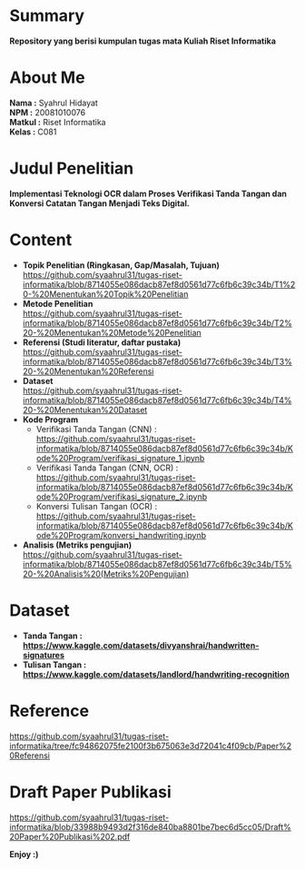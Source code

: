 # Summary
**Repository yang berisi kumpulan tugas mata Kuliah Riset Informatika**

# About Me
**Nama        :** Syahrul Hidayat <br>
**NPM        :** 20081010076 <br>
**Matkul      :** Riset Informatika <br>
**Kelas      :** C081

# Judul Penelitian
**Implementasi Teknologi OCR dalam Proses Verifikasi Tanda Tangan dan Konversi Catatan Tangan Menjadi Teks Digital.**

# Content
+ **Topik Penelitian (Ringkasan, Gap/Masalah, Tujuan)** <br>
  https://github.com/syaahrul31/tugas-riset-informatika/blob/8714055e086dacb87ef8d0561d77c6fb6c39c34b/T1%20-%20Menentukan%20Topik%20Penelitian <br>
+ **Metode Penelitian** <br>
  https://github.com/syaahrul31/tugas-riset-informatika/blob/8714055e086dacb87ef8d0561d77c6fb6c39c34b/T2%20-%20Menentukan%20Metode%20Penelitian <br>
+ **Referensi (Studi literatur, daftar pustaka)** <br>
  https://github.com/syaahrul31/tugas-riset-informatika/blob/8714055e086dacb87ef8d0561d77c6fb6c39c34b/T3%20-%20Menentukan%20Referensi <br>
+ **Dataset** <br>
  https://github.com/syaahrul31/tugas-riset-informatika/blob/8714055e086dacb87ef8d0561d77c6fb6c39c34b/T4%20-%20Menentukan%20Dataset <br>
+ **Kode Program** <br>
  - Verifikasi Tanda Tangan (CNN) : https://github.com/syaahrul31/tugas-riset-informatika/blob/8714055e086dacb87ef8d0561d77c6fb6c39c34b/Kode%20Program/verifikasi_signature_1.ipynb <br>
  - Verifikasi Tanda Tangan (CNN, OCR) : https://github.com/syaahrul31/tugas-riset-informatika/blob/8714055e086dacb87ef8d0561d77c6fb6c39c34b/Kode%20Program/verifikasi_signature_2.ipynb <br>
  - Konversi Tulisan Tangan (OCR) : https://github.com/syaahrul31/tugas-riset-informatika/blob/8714055e086dacb87ef8d0561d77c6fb6c39c34b/Kode%20Program/konversi_handwriting.ipynb <br>
+ **Analisis (Metriks pengujian)** <br>
  https://github.com/syaahrul31/tugas-riset-informatika/blob/8714055e086dacb87ef8d0561d77c6fb6c39c34b/T5%20-%20Analisis%20(Metriks%20Pengujian)

# Dataset 
+ **Tanda Tangan : https://www.kaggle.com/datasets/divyanshrai/handwritten-signatures**
+ **Tulisan Tangan : https://www.kaggle.com/datasets/landlord/handwriting-recognition**

# Reference
https://github.com/syaahrul31/tugas-riset-informatika/tree/fc94862075fe2100f3b675063e3d72041c4f09cb/Paper%20Referensi

# Draft Paper Publikasi
https://github.com/syaahrul31/tugas-riset-informatika/blob/33988b9493d2f316de840ba8801be7bec6d5cc05/Draft%20Paper%20Publikasi%202.pdf

**Enjoy :)**
